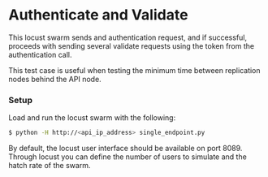 # Authenticate and Validate

This locust swarm sends and authentication request, and if successful, proceeds
with sending several validate requests using the token from the authentication
call.

This test case is useful when testing the minimum time between replication
nodes behind the API node.

### Setup

Load and run the locust swarm with the following:

```sh
$ python -H http://<api_ip_address> single_endpoint.py
```

By default, the locust user interface should be available on port 8089. Through
locust you can define the number of users to simulate and the hatch rate of the
swarm.
